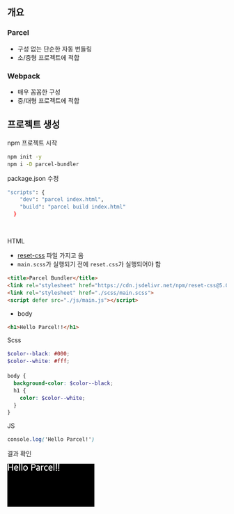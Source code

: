 ## 개요

### Parcel

- 구성 없는 단순한 자동 번들링
- 소/중형 프로젝트에 적합

### Webpack

- 매우 꼼꼼한 구성
- 중/대형 프로젝트에 적합

## 프로젝트 생성

npm 프로젝트 시작

```bash
npm init -y
npm i -D parcel-bundler
```

package.json 수정

```bash
"scripts": {
    "dev": "parcel index.html",
    "build": "parcel build index.html"
  }
```

<br/>

HTML

- [reset-css](https://www.jsdelivr.com/package/npm/reset-css) 파일 가지고 옴
- `main.scss`가 실행되기 전에 `reset.css`가 실행되어야 함

```html
<title>Parcel Bundler</title>
<link rel="stylesheet" href="https://cdn.jsdelivr.net/npm/reset-css@5.0.1/reset.min.css">
<link rel="stylesheet" href="./scss/main.scss">
<script defer src="./js/main.js"></script>
```

- body

```html
<h1>Hello Parcel!!</h1>
```


Scss

```scss
$color--black: #000;
$color--white: #fff;

body {
  background-color: $color--black;
  h1 {
    color: $color--white;
  }
}
```

JS

```scss
console.log('Hello Parcel!')
```

결과 확인

<img src="../images/1-1.png" width="200px" />